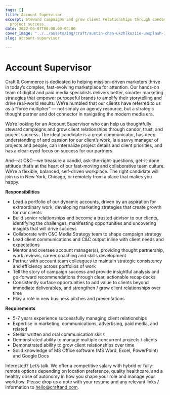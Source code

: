 ```yaml
---
tags: []
title: Account Supervisor
excerpt: Steward campaigns and grow client relationships through candor, trust, and
  project success.
date: 2022-06-07T00:00:00-04:00
cover_image: "../../assets/img/craft/austin-chan-ukzhlkoz1ie-unsplash-1.jpg"
slug: account-supervisor

---
```

# **Account Supervisor**

Craft & Commerce is dedicated to helping mission-driven marketers thrive in today’s complex, fast-evolving marketplace for attention. Our hands-on team of digital and paid media specialists delivers better, smarter marketing strategies that empower purposeful brands to amplify their storytelling and drive real-world results. We’re humbled that our clients have referred to us as a “force multiplier” — not simply an agency resource, but a strategic thought partner and dot connector in navigating the modern media era.

We’re looking for an Account Supervisor who can help us thoughtfully steward campaigns and grow client relationships through candor, trust, and project success. The ideal candidate is a great communicator, has deep understanding of and passion for our client’s work, is a savvy manager of projects and people, can internalize project details and client priorities, and has a clear-eyed focus on success for our partners.

And—at C&C—we treasure a candid, ask-the-right-questions, get-it-done attitude that’s at the heart of our fast-moving and collaborative team culture. We’re a flexible, balanced, self-driven workplace. The right candidate will join us in New York, Chicago, or remotely from a place that makes you happy.

**Responsibilities**

* Lead a portfolio of our dynamic accounts, driven by an aspiration for extraordinary work, developing marketing strategies that create growth for our clients
* Build senior relationships and become a trusted advisor to our clients, identifying the challenges, manifesting opportunities and uncovering insights that will drive success
* Collaborate with C&C Media Strategy team to shape campaign strategy
* Lead client communications and C&C output inline with client needs and expectations
* Mentor and oversee account manager(s), providing thought partnership, work reviews, career coaching and skills development
* Partner with account team colleagues to maintain strategic consistency and efficiency across portfolios of work
* Tell the story of campaign success and provide insightful analysis and go-forward recommendations through clear, actionable recap decks
* Consistently surface opportunities to add value to clients beyond immediate deliverables, and strengthen / grow client relationships over time
* Play a role in new business pitches and presentations

**Requirements**

* 5-7 years experience successfully managing client relationships
* Expertise in marketing, communications, advertising, paid media, and related
* Stellar written and oral communication skills
* Demonstrated ability to manage multiple concurrent projects / clients
* Demonstrated ability to grow client relationships over time
* Solid knowledge of MS Office software (MS Word, Excel, PowerPoint) and Google Docs

Interested? Let’s talk. We offer a competitive salary with hybrid or fully-remote options depending on location preference, quality healthcare, and a healthy dose of autonomy in how you shape your role and manage your workflow. Please drop us a note with your resume and any relevant links / information to [hello@craftand.com](mailto:hello@craftand.com).